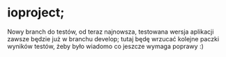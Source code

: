 # ioproject;
Nowy branch do testów, 
od teraz najnowsza, testowana wersja aplikacji zawsze będzie już w branchu develop;
tutaj będę wrzucać kolejne paczki wyników testów, żeby było wiadomo co jeszcze wymaga poprawy :)
